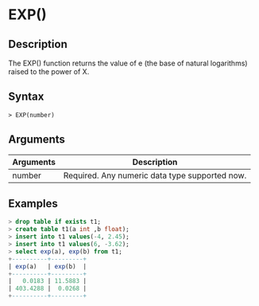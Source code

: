 # **EXP()**

## **Description**

The EXP() function returns the value of e (the base of natural logarithms) raised to the power of X.

## **Syntax**

```
> EXP(number)
```

## **Arguments**

|  Arguments   | Description  |
|  ----  | ----  |
| number | Required. Any numeric data type supported now. |

## **Examples**

```sql
> drop table if exists t1;
> create table t1(a int ,b float);
> insert into t1 values(-4, 2.45);
> insert into t1 values(6, -3.62);
> select exp(a), exp(b) from t1;
+----------+---------+
| exp(a)   | exp(b)  |
+----------+---------+
|   0.0183 | 11.5883 |
| 403.4288 |  0.0268 |
+----------+---------+

```
